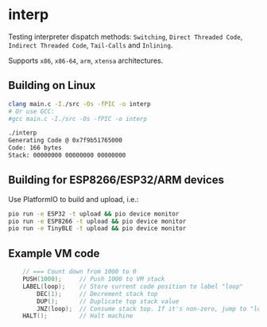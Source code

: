 # interp
Testing interpreter dispatch methods: `Switching`, `Direct Threaded Code`, `Indirect Threaded Code`, `Tail-Calls` and `Inlining`.

Supports `x86`, `x86-64`, `arm`, `xtensa` architectures.

## Building on Linux

```bash
clang main.c -I./src -Os -fPIC -o interp
# Or use GCC:
#gcc main.c -I./src -Os -fPIC -o interp

./interp
Generating Code @ 0x7f9b51765000
Code: 166 bytes
Stack: 00000000 00000000 00000000
```

## Building for ESP8266/ESP32/ARM devices
Use PlatformIO to build and upload, i.e.:
```bash
pio run -e ESP32 -t upload && pio device monitor
pio run -e ESP8266 -t upload && pio device monitor
pio run -e TinyBLE -t upload && pio device monitor
```

## Example VM code

```cpp
    // === Count down from 1000 to 0
    PUSH(1000);     // Push 1000 to VM stack
    LABEL(loop);    // Store current code position to label "loop"               <┐
        DEC(1);     // Decrement stack top                                        │
        DUP();      // Duplicate top stack value                                  │
        JNZ(loop);  // Consume stack top. If it's non-zero, jump to "loop" label  ┘
    HALT();         // Halt machine
```
